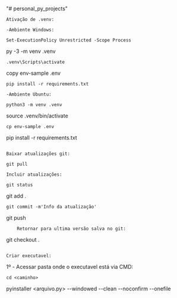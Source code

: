 "# personal_py_projects" 

    Ativação de .venv:

    -Ambiente Windows:
```
Set-ExecutionPolicy Unrestricted -Scope Process
```
py -3 -m venv .venv
```
.venv\Scripts\activate
```
copy env-sample .env
```
pip install -r requirements.txt
```

    -Ambiente Ubuntu:
```
python3 -m venv .venv
```
source .venv/bin/activate
```
cp env-sample .env
```
pip install -r requirements.txt
```
```
    Baixar atualizações git:
```
git pull
```
    Incluir atualizações:
```
git status
```
git add .
```
git commit -m'Info da atualização'
```
git push
```
    Retornar para ultima versão salva no git:
```
git checkout .
```
```
    Criar executavel:
1º - Acessar pasta onde o executavel está via CMD:
```
cd <caminho>
```
pyinstaller <arquivo.py> --windowed --clean --noconfirm --onefile
```


